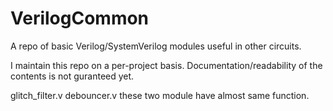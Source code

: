 # VerilogCommon
A repo of basic Verilog/SystemVerilog modules useful in other circuits. 

I maintain this repo on a per-project basis. Documentation/readability of the contents is not guranteed yet. 

glitch_filter.v
debouncer.v
these two module have almost same function.
